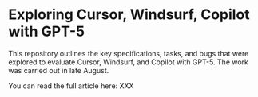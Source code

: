 # Exploring Cursor, Windsurf, Copilot with GPT-5

This repository outlines the key specifications, tasks, and bugs that were explored to evaluate Cursor, Windsurf, and Copilot with GPT-5. The work was carried out in late August.

You can read the full article here: XXX
